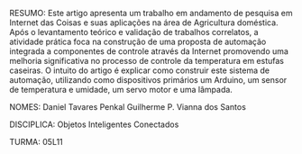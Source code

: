 RESUMO:
 Este artigo apresenta um trabalho em andamento de pesquisa em Internet das Coisas e suas aplicações na área de Agricultura doméstica. Após o levantamento teórico e validação de trabalhos correlatos, a atividade prática foca na construção de uma proposta de automação integrada a componentes de controle através da Internet promovendo uma melhoria significativa no processo de controle da temperatura em estufas caseiras. O intuito do artigo é explicar como construir este sistema de automação, utilizando como dispositivos primários um Arduino,  um sensor de temperatura e umidade,  um servo motor e uma lâmpada.
 
NOMES:
Daniel Tavares Penkal
Guilherme P. Vianna dos Santos

DISCIPLICA: 
Objetos Inteligentes Conectados

TURMA:
05L11


 
